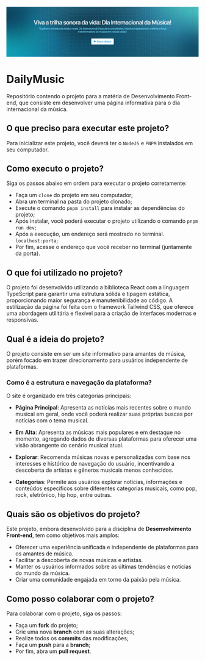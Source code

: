 ![Dailymusic Banner](public/Capa.png)

# DailyMusic
Repositório contendo o projeto para a matéria de Desenvolvimento Front-end, que consiste em desenvolver uma página informativa para o dia internacional da música.

## O que preciso para executar este projeto?
Para inicializar este projeto, você deverá ter o `NodeJS` e `PNPM` instalados em seu computador.

## Como executo o projeto?
Siga os passos abaixo em ordem para executar o projeto corretamente:

- Faça um `clone` do projeto em seu computador;
- Abra um terminal na pasta do projeto clonado;
- Execute o comando `pnpm install` para instalar as dependências do projeto;
- Após instalar, você poderá executar o projeto utilizando o comando `pnpm run dev`;
- Após a execução, um endereço será mostrado no terminal. `localhost:porta`;
- Por fim, acesse o endereço que você receber no terminal (juntamente da porta).

## O que foi utilizado no projeto?
O projeto foi desenvolvido utilizando a biblioteca React com a linguagem TypeScript para garantir uma estrutura sólida e tipagem estática, proporcionando maior segurança e manutenibilidade ao código. A estilização da página foi feita com o framework Tailwind CSS, que oferece uma abordagem utilitária e flexível para a criação de interfaces modernas e responsivas.

## Qual é a ideia do projeto?
O projeto consiste em ser um site informativo para amantes de música, porém focado em trazer direcionamento para usuários independente de plataformas.

### Como é a estrutura e navegação da plataforma?
O site é organizado em três categorias principais:

- **Página Principal**: Apresenta as notícias mais recentes sobre o mundo musical em geral, onde você poderá realizar suas próprias buscas por notícias com o tema musical.

- **Em Alta**: Apresenta as músicas mais populares e em destaque no momento, agregando dados de diversas plataformas para oferecer uma visão abrangente do cenário musical atual.

- **Explorar**: Recomenda músicas novas e personalizadas com base nos interesses e histórico de navegação do usuário, incentivando a descoberta de artistas e gêneros musicais menos conhecidos.

- **Categorias**: Permite aos usuários explorar notícias, informações e conteúdos específicos sobre diferentes categorias musicais, como pop, rock, eletrônico, hip hop, entre outras.

## Quais são os objetivos do projeto?
Este projeto, embora desenvolvido para a disciplina de **Desenvolvimento Front-end**, tem como objetivos mais amplos:

- Oferecer uma experiência unificada e independente de plataformas para os amantes de música.
- Facilitar a descoberta de novas músicas e artistas.
- Manter os usuários informados sobre as últimas tendências e notícias do mundo da música.
- Criar uma comunidade engajada em torno da paixão pela música.

## Como posso colaborar com o projeto?
Para colaborar com o projeto, siga os passos:

- Faça um **fork** do projeto;
- Crie uma nova **branch** com as suas alterações;
- Realize todos os **commits** das modificações;
- Faça um **push** para a **branch**;
- Por fim, abra um **pull request**.